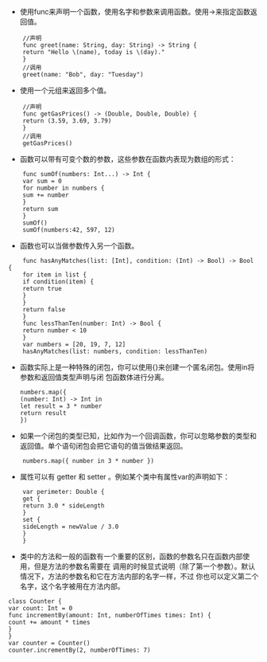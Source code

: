 * 使用func来声明一个函数，使用名字和参数来调用函数。使用->来指定函数返回值。


```
    //声明
    func greet(name: String, day: String) -> String {
    return "Hello \(name), today is \(day)."
    }
    //调用
    greet(name: "Bob", day: "Tuesday")

```
* 使用一个元组来返回多个值。
 

```
    //声明
    func getGasPrices() -> (Double, Double, Double) {
    return (3.59, 3.69, 3.79)
    }
    //调用
    getGasPrices()
```

* 函数可以带有可变个数的参数，这些参数在函数内表现为数组的形式：


```
    func sumOf(numbers: Int...) -> Int {
    var sum = 0
    for number in numbers {
    sum += number
    }
    return sum
    }
    sumOf()
    sumOf(numbers:42, 597, 12)

```
* 函数也可以当做参数传入另一个函数。


```
    func hasAnyMatches(list: [Int], condition: (Int) -> Bool) -> Bool {
    for item in list {
    if condition(item) {
    return true
    }
    }
    return false
    }
    func lessThanTen(number: Int) -> Bool {
    return number < 10
    }
    var numbers = [20, 19, 7, 12]
    hasAnyMatches(list: numbers, condition: lessThanTen)
```

* 函数实际上是一种特殊的闭包，你可以使用{}来创建一个匿名闭包。使用in将参数和返回值类型声明与闭
包函数体进行分离。
    
    
    ```
    numbers.map({
    (number: Int) -> Int in
    let result = 3 * number
    return result
    })
    ```

* 如果一个闭包的类型已知，比如作为一个回调函数，你可以忽略参数的类型和
返回值。单个语句闭包会把它语句的值当做结果返回。


```
    numbers.map({ number in 3 * number })
```

* 属性可以有 getter 和 setter 。例如某个类中有属性var的声明如下：


```
    var perimeter: Double {
    get {
    return 3.0 * sideLength
    }
    set {
    sideLength = newValue / 3.0
    }
    }
```

* 类中的方法和一般的函数有一个重要的区别，函数的参数名只在函数内部使用，但是方法的参数名需要在
调用的时候显式说明（除了第一个参数）。默认情况下，方法的参数名和它在方法内部的名字一样，不过
你也可以定义第二个名字，这个名字被用在方法内部。


```
class Counter {
var count: Int = 0
func incrementBy(amount: Int, numberOfTimes times: Int) {
count += amount * times
}
}
var counter = Counter()
counter.incrementBy(2, numberOfTimes: 7)


```



    
    







